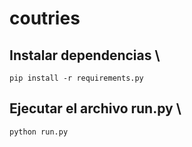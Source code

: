# coutries

## Instalar dependencias \

`pip install -r requirements.py`

## Ejecutar el archivo run\.py \

`python run.py`
